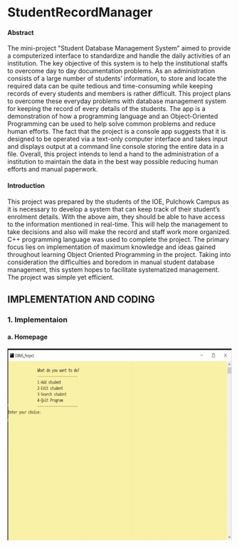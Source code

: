 # StudentRecordManager

#### Abstract
The mini-project "Student Database Management System” aimed to provide a computerized
interface to standardize and handle the daily activities of an institution. The key objective of
this system is to help the institutional staffs to overcome day to day documentation problems.
As an administration consists of a large number of students’ information, to store and locate
the required data can be quite tedious and time-consuming while keeping records of every
students and members is rather difficult. This project plans to overcome these everyday
problems with database management system for keeping the record of every details of the
students. The app is a demonstration of how a programming language and an Object-Oriented
Programming can be used to help solve common problems and reduce human efforts. The
fact that the project is a console app suggests that it is designed to be operated via a text-only
computer interface and takes input and displays output at a command line console storing the
entire data in a file. Overall, this project intends to lend a hand to the administration of a
institution to maintain the data in the best way possible reducing human efforts and manual
paperwork.

#### Introduction
This project was prepared by the students of the IOE, Pulchowk Campus as it is
necessary to develop a system that can keep track of their student’s enrolment
details. With the above aim, they should be able to have access to the information
mentioned in real-time. This will help the management to take decisions and also
will make the record and staff work more organized. C++ programming language
was used to complete the project. The primary focus lies on implementation of
maximum knowledge and ideas gained throughout learning Object Oriented
Programming in the project. Taking into consideration the difficulties and boredom
in manual student database management, this system hopes to facilitate systematized
management. The project was simple yet efficient.

## IMPLEMENTATION AND CODING

### 1. Implementaion
  #### a. Homepage
![Homepage](/images/homepage.png)
